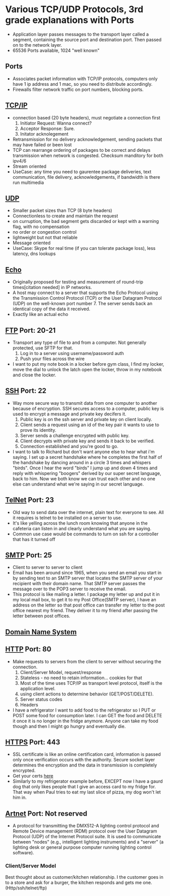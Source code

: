 # Various TCP/UDP Protocols, 3rd grade explanations with Ports

- Application layer passes messages to the transport layer called a segment, containing the source port and destination port.  Then passed on to the network layer. 
- 65536 Ports available, 1024 "well known"

## Ports
- Associates packet information with TCP/IP protocols, computers only have 1 ip address and 1 mac, so you need to distribute accordingly.
- Firewalls filter network traffic on port numbers, blocking ports.

## [TCP/IP](https://en.wikipedia.org/wiki/Internet_protocol_suite)

- connection based (20 byte headers), must negotiate a connection first
    1. Initiator Request: Wanna connect?
    1. Acceptor Response: Sure.
    1. Initator acknolegement
- Retransmission for no delivery acknowledgement, sending packets that may have failed or been lost
- TCP can rearrange ordering of packages to be correct and delays transmission when network is congested.  Checksum manditory for both ipv4/6
- Stream oriented
- UseCase: any time you need to gaurentee package deliveries, text communication, file delivery, acknowledgements, if bandwidth is there run multimedia

## [UDP](https://en.wikipedia.org/wiki/User_Datagram_Protocol)

- Smaller packet sizes than TCP (8 byte headers)
- Connectionless to create and maintain the request
- on curruption, the bad segment gets discarded or kept with a warning flag, with no compensation
- no order or congestion control
- lightweight but not that reliable
- Message oriented
- UseCase: Skype for real time (if you can tolerate package loss), less latency, dns lookups

## [Echo](https://en.wikipedia.org/wiki/Echo_Protocol)

- Originally proposed for testing and measurement of round-trip times[citation needed] in IP networks.
- A host may connect to a server that supports the Echo Protocol using the Transmission Control Protocol (TCP) or the User Datagram Protocol (UDP) on the well-known port number 7. The server sends back an identical copy of the data it received.
- Exactly like an actual echo

## [FTP](https://en.wikipedia.org/wiki/File_Transfer_Protocol) Port: 20-21

- Transport any type of file to and from a computer. Not generally protected, use SFTP for that.
    1. Log in to a server using username/password auth
    1. Push your files across the wire
- I want to put my note book in a locker before gym class, I find my locker, move the dial to unlock the latch open the locker, throw in my notebook and close the locker.

## [SSH](https://en.wikipedia.org/wiki/Secure_Shell) Port: 22

- Way more secure way to transmit data from one computer to another because of encryption.  SSH secures access to a computer, public key is used to encrypt a message and private key decifers it.
    1. Public key is on the ssh server and private key on client locally.
    1. Client sends a request using an id of the key pair it wants to use to prove its identity.
    1. Server sends a challenge encrypted with public key.
    1. Client decrypts with private key and sends it back to be verified.
    1. Connection established and you're good to go.
- I want to talk to Richard but don't want anyone else to hear what i'm saying. I set up a secret handshake where he completes the first half of the handshake by dancing around in a circle 3 times and whispers "birds".  Once I hear the word "birds" I jump up and down 4 times and reply with whispering "boogers" derived by our super secret language, back to him. Now we both know we can trust each other and no one else can understand what we're saying in our secret language.

## [TelNet](https://en.wikipedia.org/wiki/Telnet) Port: 23

- Old way to send data over the internet, plain text for everyone to see. All it requires is telnet to be installed on a server to use.
- It's like yelling across the lunch room knowing that anyone in the cafeteria can listen in and clearly understand what you are saying.
- Common use case would be commands to turn on ssh for a controller that has it turned off

## [SMTP](https://en.wikipedia.org/wiki/Simple_Mail_Transfer_Protocol) Port: 25
- Client to server to server to client
- Email has been around since 1965, when you send an email you start in by sending text to an SMTP server that locates the SMTP server of your recipient with their domain name.  That SMTP server passes the message over to the POP3 server to receive the email.
- This protocol is like mailing a letter.  I package my letter up and put it in my local mail box, to get it to my Post Office(SMTP server), I have an address on the letter so that post office can transfer my letter to the post office nearest my friend.  They deliver it to my friend after passing the letter between post offices.

## [Domain Name System](https://en.wikipedia.org/wiki/Domain_Name_System)

## [HTTP](https://en.wikipedia.org/wiki/Hypertext_Transfer_Protocol) Port: 80

- Make requests to servers from the client to server without securing the connection.
    1. Client/Server Model, request/response
    1. Stateless - no need to retain information... cookies for that
    1. Most of the time uses TCP/IP as transport level protocol, itself is the application level.
    1. using client actions to determine behavior (GET/POST/DELETE).
    1. Server status codes
    1. Headers
- I have a refrigerator I want to add food to the refrigerator so I PUT or POST some food for consumption later.  I can GET the food and DELETE it once it is no longer in the fridge anymore.  Anyone can take my food though and then I might go hungry and eventually die.

## [HTTPS](https://en.wikipedia.org/wiki/HTTPS) Port: 443

- SSL certificate is like an online certification card, information is passed only once verification occurs with the authority. Secure socket layer determines the encryption and the data in transmission is completely encrypted.
- Get your certs [here](https://letsencrypt.org/)
- Similarly to my refrigerator example before, EXCEPT now I have a gaurd dog that only likes people that I give an access card to my fridge for.  That way when Paul tries to eat my last slice of pizza, my dog won't let him in.

## [Artnet](https://en.wikipedia.org/wiki/Art-Net) Port: Not reserved

- A protocol for transmitting the DMX512-A lighting control protocol and Remote Device management (RDM) protocol over the User Datagram Protocol (UDP) of the Internet Protocol suite. It is used to communicate between "nodes" (e.g., intelligent lighting instruments) and a "server" (a lighting desk or general purpose computer running lighting control software). 

### Client/Server Model

Best thought about as customer/kitchen relationship.  I the customer goes in to a store and ask for a burger, the kitchen responds and gets me one. (Http/ssh/telnet/ftp)
